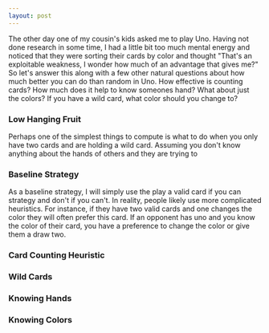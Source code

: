 ```yaml
---
layout: post
---
```


The other day one of my cousin's kids asked me to play Uno. Having not done research in some time, I had a little bit too much mental energy and noticed that they were sorting their cards by color and thought "That's an exploitable weakness, I wonder how much of an advantage that gives me?" So let's answer this along with a few other natural questions about how much better you can do than random in Uno. How effective is counting cards? How much does it help to know someones hand? What about just the colors? If you have a wild card, what color should you change to?

### Low Hanging Fruit
Perhaps one of the simplest things to compute is what to do when you only have two cards and are holding a wild card. Assuming you don't know anything about the hands of others and they are trying to 

### Baseline Strategy

As a baseline strategy, I will simply use the play a valid card if you can strategy and don't if you can't. In reality, people likely use more complicated heuristics. For instance, if they have two valid cards and one changes the color they will often prefer this card. If an opponent has uno and you know the color of their card, you have a preference to change the color or give them a draw two.

### Card Counting Heuristic

### Wild Cards

### Knowing Hands

### Knowing Colors
